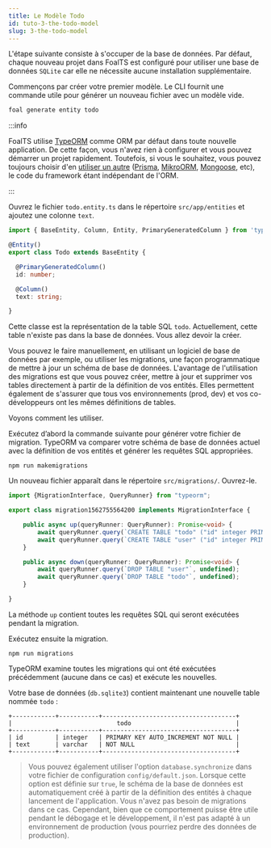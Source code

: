 ```yaml
---
title: Le Modèle Todo
id: tuto-3-the-todo-model
slug: 3-the-todo-model
---
```


L'étape suivante consiste à s'occuper de la base de données. Par défaut, chaque nouveau projet dans FoalTS est configuré pour utiliser une base de données `SQLite` car elle ne nécessite aucune installation supplémentaire.

Commençons par créer votre premier modèle. Le CLI fournit une commande utile pour générer un nouveau fichier avec un modèle vide.

```sh
foal generate entity todo
```

:::info

FoalTS utilise [TypeORM](http://typeorm.io) comme ORM par défaut dans toute nouvelle application. De cette façon, vous n'avez rien à configurer et vous pouvez démarrer un projet rapidement. Toutefois, si vous le souhaitez, vous pouvez toujours choisir d'en [utiliser un autre](../../databases/using-another-orm.md) ([Prisma](https://www.prisma.io/), [MikroORM](https://mikro-orm.io/), [Mongoose](https://mongoosejs.com/), etc), le code du framework étant indépendant de l'ORM.

:::

Ouvrez le fichier `todo.entity.ts` dans le répertoire `src/app/entities` et ajoutez une colonne `text`.

```typescript
import { BaseEntity, Column, Entity, PrimaryGeneratedColumn } from 'typeorm';

@Entity()
export class Todo extends BaseEntity {

  @PrimaryGeneratedColumn()
  id: number;

  @Column()
  text: string;

}

```

Cette classe est la représentation de la table SQL `todo`. Actuellement, cette table n'existe pas dans la base de données. Vous allez devoir la créer.

Vous pouvez le faire manuellement, en utilisant un logiciel de base de données par exemple, ou utiliser les migrations, une façon programmatique de mettre à jour un schéma de base de données. L'avantage de l'utilisation des migrations est que vous pouvez créer, mettre à jour et supprimer vos tables directement à partir de la définition de vos entités. Elles permettent également de s'assurer que tous vos environnements (prod, dev) et vos co-développeurs ont les mêmes définitions de tables.

Voyons comment les utiliser.

Exécutez d&#8217;abord la commande suivante pour générer votre fichier de migration. TypeORM va comparer votre schéma de base de données actuel avec la définition de vos entités et générer les requêtes SQL appropriées.

```
npm run makemigrations
```

Un nouveau fichier apparaît dans le répertoire `src/migrations/`. Ouvrez-le.

```typescript
import {MigrationInterface, QueryRunner} from "typeorm";

export class migration1562755564200 implements MigrationInterface {

    public async up(queryRunner: QueryRunner): Promise<void> {
        await queryRunner.query(`CREATE TABLE "todo" ("id" integer PRIMARY KEY AUTOINCREMENT NOT NULL, "text" varchar NOT NULL)`, undefined);
        await queryRunner.query(`CREATE TABLE "user" ("id" integer PRIMARY KEY AUTOINCREMENT NOT NULL)`, undefined);
    }

    public async down(queryRunner: QueryRunner): Promise<void> {
        await queryRunner.query(`DROP TABLE "user"`, undefined);
        await queryRunner.query(`DROP TABLE "todo"`, undefined);
    }

}

```

La méthode `up` contient toutes les requêtes SQL qui seront exécutées pendant la migration.

Exécutez ensuite la migration.

```
npm run migrations
```

TypeORM examine toutes les migrations qui ont été exécutées précédemment (aucune dans ce cas) et exécute les nouvelles.

Votre base de données (`db.sqlite3`) contient maintenant une nouvelle table nommée `todo` :


```
+------------+-----------+-------------------------------------+
|                             todo                             |
+------------+-----------+-------------------------------------+
| id         | integer   | PRIMARY KEY AUTO_INCREMENT NOT NULL |
| text       | varchar   | NOT NULL                            |
+------------+-----------+-------------------------------------+
```

> Vous pouvez également utiliser l'option `database.synchronize` dans votre fichier de configuration `config/default.json`. Lorsque cette option est définie sur `true`, le schéma de la base de données est automatiquement créé à partir de la définition des entités à chaque lancement de l'application. Vous n'avez pas besoin de migrations dans ce cas. Cependant, bien que ce comportement puisse être utile pendant le débogage et le développement, il n'est pas adapté à un environnement de production (vous pourriez perdre des données de production).
